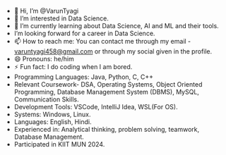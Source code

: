 - 👋 Hi, I’m @VarunTyagi
- 👀 I’m interested in Data Science.
- 🌱 I’m currently learning about Data Science, AI and ML and their tools.
-    I’m looking forward for a career in Data Science.
- 📫 How to reach me: You can contact me through my email - varuntyagi458@gmail.com or through my social given in the profile.
- 😄 Pronouns: he/him
- ⚡ Fun fact: I do coding when I am bored.
- Programming Languages: Java, Python, C, C++
- Relevant Coursework- DSA, Operating Systems, Object Oriented Programming, Database Management System (DBMS), MySQL, Communication Skills.
- Development Tools: VSCode, IntelliJ Idea, WSL(For OS).
- Systems: Windows, Linux.
- Languages: English, Hindi.
- Experienced in: Analytical thinking, problem solving, teamwork, Database Management.
- Participated in KIIT MUN 2024.
   

<!---
Varun25t/Varun25t is a ✨ special ✨ repository because its `README.md` (this file) appears on your GitHub profile.
You can click the Preview link to take a look at your changes.
--->

